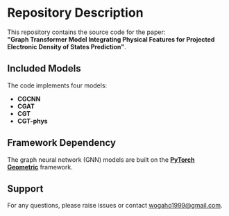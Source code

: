# Repository Description  

This repository contains the source code for the paper:  
​**​"Graph Transformer Model Integrating Physical Features for Projected Electronic Density of States Prediction"​**.  

## Included Models  
The code implements four models:  
- ​**CGCNN**​  
- ​**CGAT**​  
- ​**CGT**​  
- ​**CGT-phys**​  

## Framework Dependency  
The graph neural network (GNN) models are built on the ​**​[PyTorch Geometric](https://github.com/pyg-team/pytorch_geometric)​**​ framework.  

## Support  
For any questions, please raise issues or contact wogaho1999@gmail.com.
